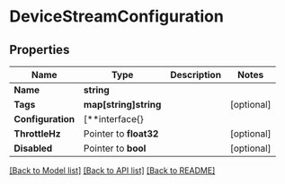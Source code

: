 # DeviceStreamConfiguration

## Properties

Name | Type | Description | Notes
------------ | ------------- | ------------- | -------------
**Name** | **string** |  | 
**Tags** | **map[string]string** |  | [optional] 
**Configuration** | [**interface{} |  | 
**ThrottleHz** | Pointer to **float32** |  | [optional] 
**Disabled** | Pointer to **bool** |  | [optional] 

[[Back to Model list]](../README.md#documentation-for-models) [[Back to API list]](../README.md#documentation-for-api-endpoints) [[Back to README]](../README.md)


